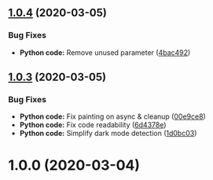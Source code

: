 ## [1.0.4](https://github.com/jrappen/sublime-auto-dark/compare/1.0.3...1.0.4) (2020-03-05)


### Bug Fixes

* **Python code:** Remove unused parameter ([4bac492](https://github.com/jrappen/sublime-auto-dark/commit/4bac4929ab3e21fde0aca920a8cade938c271d12))



## [1.0.3](https://github.com/jrappen/sublime-auto-dark/compare/1.0.0...1.0.3) (2020-03-05)

### Bug Fixes

* **Python code:** Fix painting on async & cleanup ([00e9ce8](https://github.com/jrappen/sublime-auto-dark/commit/00e9ce8e02a841d60bb0b5923cd46556d00c723c))
* **Python code:** Fix code readability ([6d4378e](https://github.com/jrappen/sublime-auto-dark/commit/6d4378e3e3df52c9702e788ab44aa8f3db97d416))
* **Python code:** Simplify dark mode detection ([1d0bc03](https://github.com/jrappen/sublime-auto-dark/commit/1d0bc039ecf0cb6501798044bcc40ebdd589528c))

# 1.0.0 (2020-03-04)
